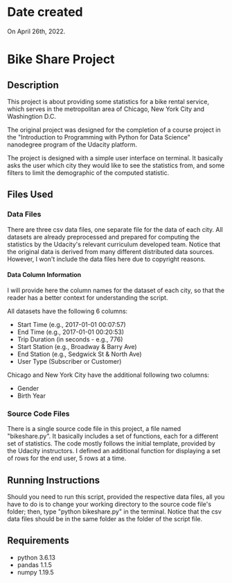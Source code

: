 # Date created
On April 26th, 2022.

# Bike Share Project

## Description
This project is about providing some statistics for a bike rental service, which serves in the metropolitan area of Chicago, New York City and Washingtion D.C.

The original project was designed for the completion of a course project in the "Introduction to Programming with Python for Data Science" nanodegree program of the Udacity platform.

The project is designed with a simple user interface on terminal. It basically asks the user which city they would like to see the statistics from, and some filters to limit the demographic of the computed statistic.

## Files Used

### Data Files

There are three csv data files, one separate file for the data of each city. All datasets are already preprocessed and prepared for computing the statistics by the Udacity's relevant curriculum developed team. Notice that the original data is derived from many different distributed data sources. However, I won't include the data files here due to copyright reasons.

#### Data Column Information

I will provide here the column names for the dataset of each city, so that the reader has a better context for understanding the script.

All datasets have the following 6 columns:

- Start Time (e.g., 2017-01-01 00:07:57)
- End Time (e.g., 2017-01-01 00:20:53)
- Trip Duration (in seconds - e.g., 776)
- Start Station (e.g., Broadway & Barry Ave)
- End Station (e.g., Sedgwick St & North Ave)
- User Type (Subscriber or Customer)

Chicago and New York City have the additional following two columns:

- Gender
- Birth Year

### Source Code Files

There is a single source code file in this project, a file named "bikeshare.py". It basically includes a set of functions, each for a different set of statistics. The code mostly follows the initial template, provided by the Udacity instructors. I defined an additional function for displaying a set of rows for the end user, 5 rows at a time.

## Running Instructions

Should you need to run this script, provided the respective data files, all you have to do is to change your working directory to the source code file's folder; then, type "python bikeshare.py" in the terminal. Notice that the csv data files should be in the same folder as the folder of the script file.

## Requirements

- python 3.6.13
- pandas 1.1.5
- numpy 1.19.5
